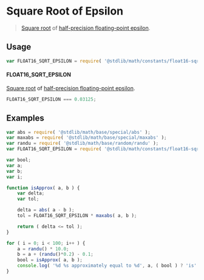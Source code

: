 # Square Root of Epsilon

> [Square root][@stdlib/math/base/special/sqrt] of [half-precision floating-point epsilon][@stdlib/math/constants/float16-eps].

<section class="usage">

## Usage

``` javascript
var FLOAT16_SQRT_EPSILON = require( '@stdlib/math/constants/float16-sqrt-eps' );
```

#### FLOAT16_SQRT_EPSILON

[Square root][@stdlib/math/base/special/sqrt] of [half-precision floating-point epsilon][@stdlib/math/constants/float16-eps].

``` javascript
FLOAT16_SQRT_EPSILON === 0.03125;
```

</section>

<!-- /.usage -->


<section class="examples">

## Examples

``` javascript
var abs = require( '@stdlib/math/base/special/abs' );
var maxabs = require( '@stdlib/math/base/special/maxabs' );
var randu = require( '@stdlib/math/base/random/randu' );
var FLOAT16_SQRT_EPSILON = require( '@stdlib/math/constants/float16-sqrt-eps' );

var bool;
var a;
var b;
var i;

function isApprox( a, b ) {
    var delta;
    var tol;

    delta = abs( a - b );
    tol = FLOAT16_SQRT_EPSILON * maxabs( a, b );

    return ( delta <= tol );
}

for ( i = 0; i < 100; i++ ) {
    a = randu() * 10.0;
    b = a + (randu()*0.2) - 0.1;
    bool = isApprox( a, b );
    console.log( '%d %s approximately equal to %d', a, ( bool ) ? 'is' : 'is not', b );
}
```

</section>

<!-- /.examples -->


<section class="links">

[@stdlib/math/base/special/sqrt]: https://github.com/stdlib-js/stdlib
[@stdlib/math/constants/float16-eps]: https://github.com/stdlib-js/stdlib

</section>

<!-- /.links -->

